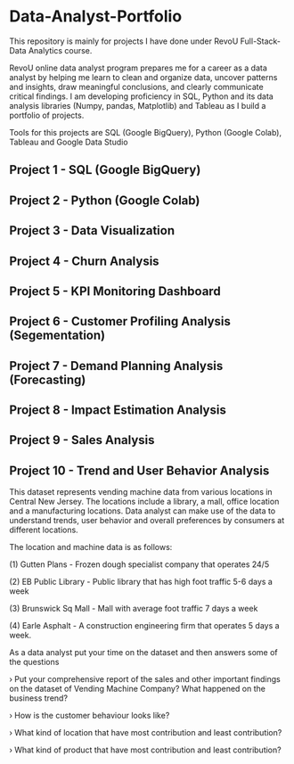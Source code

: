 # Data-Analyst-Portfolio
 
This repository is mainly for projects I have done under RevoU Full-Stack-Data Analytics course.

RevoU online data analyst program prepares me for a career as a data analyst by helping me learn to clean and organize data, uncover patterns and insights, draw meaningful conclusions, and clearly communicate critical findings. I am developing proficiency in SQL, Python and its data analysis libraries (Numpy, pandas, Matplotlib) and Tableau as I build a portfolio of projects.

Tools for this projects are SQL (Google BigQuery), Python (Google Colab), Tableau and Google Data Studio

## Project 1 - SQL (Google BigQuery)

## Project 2 - Python (Google Colab)

## Project 3 - Data Visualization

## Project 4 - Churn Analysis

## Project 5 - KPI Monitoring Dashboard

## Project 6 - Customer Profiling Analysis (Segementation)

## Project 7 - Demand Planning Analysis (Forecasting)

## Project 8 - Impact Estimation Analysis

## Project 9 - Sales Analysis

## Project 10 - Trend and User Behavior Analysis

This dataset represents vending machine data from various locations in Central New Jersey. The locations include a library, a mall, office location and a manufacturing locations. Data analyst can make use of the data to understand trends, user behavior and overall preferences by consumers at different locations.

The location and machine data is as follows:

(1) Gutten Plans - Frozen dough specialist company that operates 24/5

(2) EB Public Library - Public library that has high foot traffic 5-6 days a week

(3) Brunswick Sq Mall - Mall with average foot traffic 7 days a week

(4) Earle Asphalt - A construction engineering firm that operates 5 days a week. 


As a data analyst put your time on the dataset and then answers some of the questions

› Put your comprehensive report of the sales and other important findings on the dataset of Vending Machine Company? What happened on the business trend?

› How is the customer behaviour looks like?

› What kind of location that have most contribution and least contribution?

› What kind of product that have most contribution and least contribution?